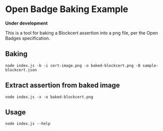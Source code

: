 # Open Badge Baking Example

**Under development**

This is a tool for baking a Blockcert assertion into a png file, per the Open Badges specification.


## Baking

```
node index.js -b -i cert-image.png -o baked-blockcert.png -B sample-blockcert.json 
```

## Extract assertion from baked image
```
node index.js -x -o baked-blockcert.png 
```

## Usage
```
node index.js --help

```